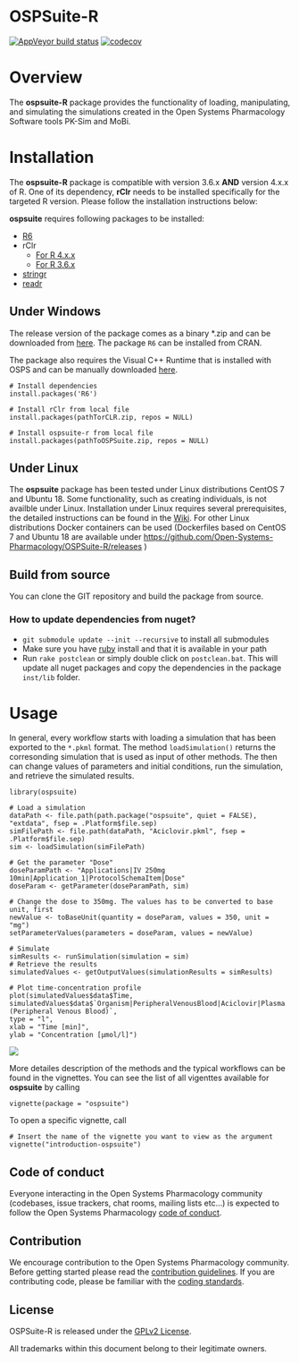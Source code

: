 # OSPSuite-R

  <!-- badges: start -->

[![AppVeyor build status](https://ci.appveyor.com/api/projects/status/github/Open-Systems-Pharmacology/OSPSuite-R?branch=develop&svg=true)](https://ci.appveyor.com/project/open-systems-pharmacology-ci/ospsuite-r)
[![codecov](https://codecov.io/gh/Open-Systems-Pharmacology/OSPSuite-R/branch/develop/graph/badge.svg)](https://codecov.io/gh/Open-Systems-Pharmacology/OSPSuite-R)

  <!-- badges: end -->

# Overview
The **ospsuite-R** package provides the functionality of loading, manipulating, and simulating the simulations created in the Open Systems Pharmacology Software tools PK-Sim and MoBi.

# Installation

The **ospsuite-R** package is compatible with version 3.6.x **AND** version 4.x.x of R. One of its dependency, **rClr** needs to be installed specifically for the targeted R version. Please follow the installation instructions below:


**ospsuite** requires following packages to be installed:
- [R6](https://github.com/r-lib/R6)
- rClr
  - [For R 4.x.x](https://github.com/Open-Systems-Pharmacology/rClr/releases/download/v0.9.1/rClr_0.9.1.zip)
  - [For R 3.6.x](https://github.com/Open-Systems-Pharmacology/rClr/releases/download/v0.9.1-R3/rClr_0.9.1.zip)
- [stringr](https://cran.r-project.org/web/packages/stringr/)
- [readr](https://cran.r-project.org/web/packages/readr/index.html)


## Under Windows
The release version of the package comes as a binary *.zip and can be downloaded from [here](https://github.com/Open-Systems-Pharmacology/OSPSuite-R/releases). The package `R6` can be installed from CRAN.

The package also requires the Visual C++ Runtime that is installed with OSPS and can be manually downloaded [here](https://aka.ms/vs/16/release/vc_redist.x64.exe).

```
# Install dependencies
install.packages('R6')

# Install rClr from local file 
install.packages(pathTorCLR.zip, repos = NULL)

# Install ospsuite-r from local file
install.packages(pathToOSPSuite.zip, repos = NULL)
```

## Under Linux
The **ospsuite** package has been tested under Linux distributions CentOS 7 and Ubuntu 18. Some functionality, such as creating individuals, is not availble under Linux. Installation under Linux requires several prerequisites, the detailed instructions can be found in the [Wiki](https://github.com/Open-Systems-Pharmacology/OSPSuite-R/wiki/Setup-ospsuite-R-on-Ubuntu).
For other Linux distributions Docker containers can be used (Dockerfiles based on CentOS 7 and Ubuntu 18 are available under https://github.com/Open-Systems-Pharmacology/OSPSuite-R/releases )

## Build from source
You can clone the GIT repository and build the package from source.

### How to update dependencies from nuget?
- `git submodule update --init --recursive` to install all submodules
- Make sure you have [ruby](https://www.ruby-lang.org/de/downloads/) install and that it is available in your path
- Run `rake postclean` or simply double click on `postclean.bat`. This will update all nuget packages and copy the dependencies in the package `inst/lib` folder.

# Usage
In general, every workflow starts with loading a simulation that has been exported to the `*.pkml` format. The method `loadSimulation()`  returns the corresonding simulation that is used as input of other methods. The then can change values of parameters and initial conditions, run the simulation, and retrieve the simulated results.

```{r loadSim}
library(ospsuite)

# Load a simulation
dataPath <- file.path(path.package("ospsuite", quiet = FALSE), "extdata", fsep = .Platform$file.sep)
simFilePath <- file.path(dataPath, "Aciclovir.pkml", fsep = .Platform$file.sep)
sim <- loadSimulation(simFilePath)

# Get the parameter "Dose"
doseParamPath <- "Applications|IV 250mg 10min|Application_1|ProtocolSchemaItem|Dose"
doseParam <- getParameter(doseParamPath, sim)

# Change the dose to 350mg. The values has to be converted to base unit, first
newValue <- toBaseUnit(quantity = doseParam, values = 350, unit = "mg")
setParameterValues(parameters = doseParam, values = newValue)

# Simulate
simResults <- runSimulation(simulation = sim)
# Retrieve the results
simulatedValues <- getOutputValues(simulationResults = simResults)

# Plot time-concentration profile
plot(simulatedValues$data$Time, simulatedValues$data$`Organism|PeripheralVenousBlood|Aciclovir|Plasma (Peripheral Venous Blood)`,
type = "l",
xlab = "Time [min]",
ylab = "Concentration [µmol/l]")
```
![](man/figures/README-example-1.png)<!-- -->

More detailes description of the methods and the typical workflows can be found in the vignettes. You can see the list of all vigenttes available for **ospsuite** by calling

```
vignette(package = "ospsuite")
```

To open a specific vignette, call

```
# Insert the name of the vignette you want to view as the argument
vignette("introduction-ospsuite")
```

## Code of conduct

Everyone interacting in the Open Systems Pharmacology community (codebases, issue trackers, chat rooms, mailing lists etc...) is expected to follow the Open Systems Pharmacology [code of conduct](https://github.com/Open-Systems-Pharmacology/Suite/blob/master/CODE_OF_CONDUCT.md).

## Contribution

We encourage contribution to the Open Systems Pharmacology community. Before getting started please read the [contribution guidelines](https://github.com/Open-Systems-Pharmacology/Suite/blob/master/CONTRIBUTING.md). If you are contributing code, please be familiar with the [coding standards](https://github.com/Open-Systems-Pharmacology/Suite/blob/master/CODING_STANDARDS_R.md).

## License

OSPSuite-R is released under the [GPLv2 License](LICENSE).

All trademarks within this document belong to their legitimate owners.
